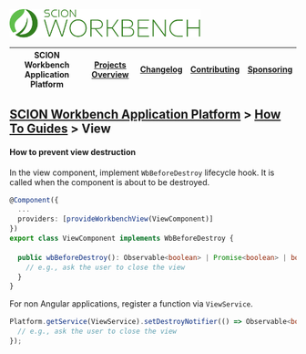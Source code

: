 <a href="/docs/site/application-platform/README.md"><img src="/resources/branding/scion-workbench-banner.svg" height="50" alt="SCION Workbench Application Platform"></a>

| SCION Workbench Application Platform | [Projects Overview][menu-projects-overview] | [Changelog][menu-changelog] | [Contributing][menu-contributing] | [Sponsoring][menu-sponsoring] |  
| --- | --- | --- | --- | --- |

## [SCION Workbench Application Platform][menu-home] > [How To Guides][menu-how-to] > View

#### How to prevent view destruction
In the view component, implement `WbBeforeDestroy` lifecycle hook. It is called  when the component is about to be destroyed.

```typescript
@Component({
  ...
  providers: [provideWorkbenchView(ViewComponent)]
})
export class ViewComponent implements WbBeforeDestroy {

  public wbBeforeDestroy(): Observable<boolean> | Promise<boolean> | boolean {
    // e.g., ask the user to close the view
  }
}
```

For non Angular applications, register a function via `ViewService`.

```typescript
Platform.getService(ViewService).setDestroyNotifier(() => Observable<boolean> | Promise<boolean> | boolean {
  // e.g., ask the user to close the view
});
```

[menu-how-to]: /docs/site/application-platform/howto/how-to.md

[menu-home]: /docs/site/application-platform/README.md
[menu-projects-overview]: /docs/site/projects-overview.md
[menu-changelog]: /docs/site/changelog/changelog.md
[menu-contributing]: /CONTRIBUTING.md
[menu-sponsoring]: /docs/site/sponsoring.md
